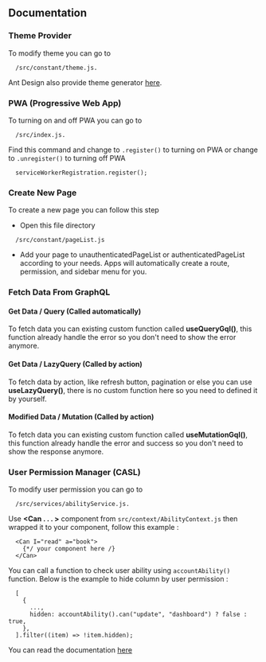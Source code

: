 ## Documentation

### Theme Provider

To modify theme you can go to

```
  /src/constant/theme.js.
```

Ant Design also provide
theme generator [here](https://ant.design/theme-editor).

### PWA (Progressive Web App)

To turning on and off PWA you can go to

```
  /src/index.js.
```

Find this command and change to `.register()` to turning on PWA or change to `.unregister()` to turning off PWA

```
  serviceWorkerRegistration.register();
```

### Create New Page

To create a new page you can follow this step

- Open this file directory

```
  /src/constant/pageList.js
```

- Add your page to unauthenticatedPageList or authenticatedPageList according to your needs. Apps will automatically create a route, permission, and sidebar menu for you.

### Fetch Data From GraphQL

#### Get Data / Query (Called automatically)

To fetch data you can existing custom function called **useQueryGql()**, this function already handle the error so you don't need to show the error anymore.

#### Get Data / LazyQuery (Called by action)

To fetch data by action, like refresh button, pagination or else you can use **useLazyQuery()**, there is no custom function here so you need to defined it by yourself.

#### Modified Data / Mutation (Called by action)

To fetch data you can existing custom function called **useMutationGql()**, this function already handle the error and success so you don't need to show the response anymore.

### User Permission Manager (CASL)

To modify user permission you can go to

```
  /src/services/abilityService.js.
```

Use <b>\<Can . . . ></b> component from
`src/context/AbilityContext.js` then wrapped it to your component, follow this example :

```
  <Can I="read" a="book">
    {*/ your component here /}
  </Can>
```

You can call a function to check user ability using `accountAbility()` function. Below is the example to hide column by user permission :

```
  [
    {
      ...,
      hidden: accountAbility().can("update", "dashboard") ? false : true,
    },
  ].filter((item) => !item.hidden);
```

You can read the documentation [here](https://casl.js.org/v6/en)
